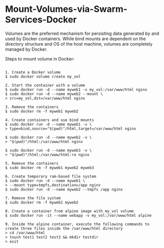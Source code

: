# Mount-Volumes-via-Swarm-Services-Docker

Volumes are the preferred mechanism for persisting data generated by and used by Docker containers. While bind mounts are dependent on the directory structure and OS of the host machine, volumes are completely managed by Docker.

Steps to mount volume in Docker-

```

1. Create a Docker volume
$ sudo docker volume create my_vol

2. Start the container with a volume
$ sudo docker run -d --name myweb1 -v my_vol:/var/www/html nginx
$ sudo docker run -d --name myweb2 --mount \
> src=my_vol,dst=/var/www/html nginx

3. Remove the containers
$ sudo docker rm -f myweb1 myweb2

4. Create containers and use bind mounts  
$ sudo docker run -d --name myweb1 -v \
> type=bind,source="$(pwd)"/html,target=/var/www/html nginx
 
$ sudo docker run -d --name myweb2 -v \
> "$(pwd)"/html:/var/www/html nginx

$ sudo docker run -d --name myweb3 -v \
> "$(pwd)"/html:/var/www/html:ro nginx

5. Remove the containers
$ sudo docker rm -f myweb1 myweb2 myweb3

6. Create temporary ram-based file system
$ sudo docker run -d --name myweb1 \
> --mount type=tmpfs,destination=/app nginx
$ sudo docker run -d --name myweb2 --tmpfs /app nginx

7. Remove the file system
$ sudo docker rm -f myweb1 myweb2

8. Create a container from alpine image with my_vol volume
$ sudo docker run -it --name webapp -v my_vol:/var/www/html alpine

9. Inside the alpine container, execute the following commands to create three files inside the /var/www/html directory
> cd /var/www/html
> touch test1 test2 test3 && mkdir testdir
> exit

```



